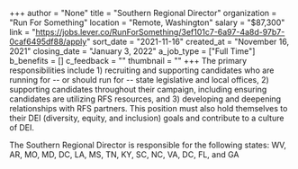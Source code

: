 +++
author = "None"
title = "Southern Regional Director"
organization = "Run For Something"
location = "Remote, Washington"
salary = "$87,300"
link = "https://jobs.lever.co/RunForSomething/3ef101c7-6a97-4a8d-97b7-0caf6495df88/apply"
sort_date = "2021-11-16"
created_at = "November 16, 2021"
closing_date = "January 3, 2022"
a_job_type = ["Full Time"]
b_benefits = []
c_feedback = ""
thumbnail = ""
+++
 The primary responsibilities include 1) recruiting and supporting candidates who are running for -- or should run for -- state legislative and local offices, 2) supporting candidates throughout their campaign, including ensuring candidates are utilizing RFS resources, and 3) developing and deepening relationships with RFS partners. This position must also hold themselves to their DEI (diversity, equity, and inclusion) goals and contribute to a culture of DEI. 

The Southern Regional Director is responsible for the following states:
WV, AR, MO, MD, DC, LA, MS, TN, KY, SC, NC, VA, DC, FL, and GA
